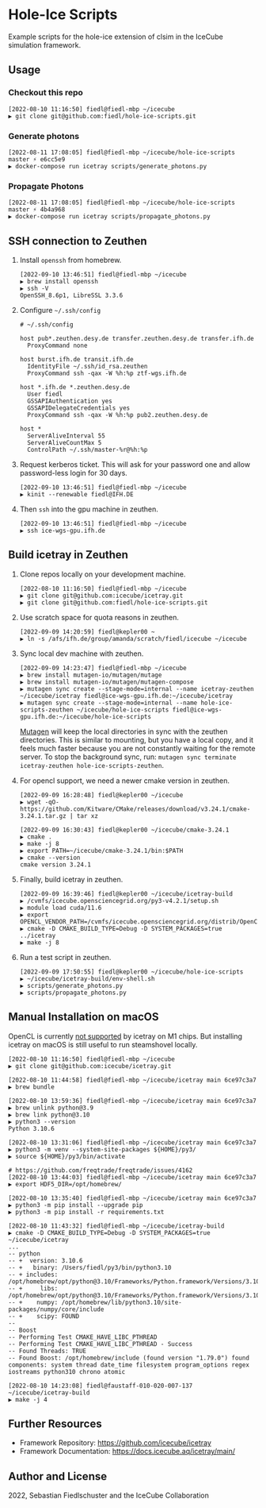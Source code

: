 # Hole-Ice Scripts

Example scripts for the hole-ice extension of clsim in the IceCube simulation framework.

## Usage

### Checkout this repo

```
[2022-08-10 11:16:50] fiedl@fiedl-mbp ~/icecube
▶ git clone git@github.com:fiedl/hole-ice-scripts.git
```

### Generate photons

```
[2022-08-11 17:08:05] fiedl@fiedl-mbp ~/icecube/hole-ice-scripts master ⚡ e6cc5e9
▶ docker-compose run icetray scripts/generate_photons.py
```

### Propagate Photons

```
[2022-08-11 17:08:05] fiedl@fiedl-mbp ~/icecube/hole-ice-scripts master ⚡ 4b4a968
▶ docker-compose run icetray scripts/propagate_photons.py
```


## SSH connection to Zeuthen

1. Install `openssh` from homebrew.

   ```shell
   [2022-09-10 13:46:51] fiedl@fiedl-mbp ~/icecube
   ▶ brew install openssh
   ▶ ssh -V
   OpenSSH_8.6p1, LibreSSL 3.3.6
   ```

2. Configure `~/.ssh/config`

   ```shell
   # ~/.ssh/config

   host pub*.zeuthen.desy.de transfer.zeuthen.desy.de transfer.ifh.de
     ProxyCommand none

   host burst.ifh.de transit.ifh.de
     IdentityFile ~/.ssh/id_rsa.zeuthen
     ProxyCommand ssh -qax -W %h:%p ztf-wgs.ifh.de

   host *.ifh.de *.zeuthen.desy.de
     User fiedl
     GSSAPIAuthentication yes
     GSSAPIDelegateCredentials yes
     ProxyCommand ssh -qax -W %h:%p pub2.zeuthen.desy.de

   host *
     ServerAliveInterval 55
     ServerAliveCountMax 5
     ControlPath ~/.ssh/master-%r@%h:%p
   ```

3. Request kerberos ticket. This will ask for your password one and allow password-less login for 30 days.

   ```shell
   [2022-09-10 13:46:51] fiedl@fiedl-mbp ~/icecube
   ▶ kinit --renewable fiedl@IFH.DE
   ```

4. Then `ssh` into the gpu machine in zeuthen.

   ```
   [2022-09-10 13:46:51] fiedl@fiedl-mbp ~/icecube
   ▶ ssh ice-wgs-gpu.ifh.de
   ```

## Build icetray in Zeuthen

1. Clone repos locally on your development machine.

   ```shell
   [2022-08-10 11:16:50] fiedl@fiedl-mbp ~/icecube
   ▶ git clone git@github.com:icecube/icetray.git
   ▶ git clone git@github.com:fiedl/hole-ice-scripts.git
   ```

2. Use scratch space for quota reasons in zeuthen.

   ```shell
   [2022-09-09 14:20:59] fiedl@kepler00 ~
   ▶ ln -s /afs/ifh.de/group/amanda/scratch/fiedl/icecube ~/icecube
   ```

3. Sync local dev machine with zeuthen.

   ```shell
   [2022-09-09 14:23:47] fiedl@fiedl-mbp ~/icecube
   ▶ brew install mutagen-io/mutagen/mutage
   ▶ brew install mutagen-io/mutagen/mutagen-compose
   ▶ mutagen sync create --stage-mode=internal --name icetray-zeuthen ~/icecube/icetray fiedl@ice-wgs-gpu.ifh.de:~/icecube/icetray
   ▶ mutagen sync create --stage-mode=internal --name hole-ice-scripts-zeuthen ~/icecube/hole-ice-scripts fiedl@ice-wgs-gpu.ifh.de:~/icecube/hole-ice-scripts
   ```

   [Mutagen](https://github.com/fiedl/hole-ice-scripts/issues/9#issuecomment-1242719364) will keep the local directories in sync with the zeuthen directories. This is similar to mounting, but you have a local copy, and it feels much faster because you are not constantly waiting for the remote server. To stop the background sync, run: `mutagen sync terminate icetray-zeuthen hole-ice-scripts-zeuthen`.

4. For opencl support, we need a newer cmake version in zeuthen.

   ```shell
   [2022-09-09 16:28:48] fiedl@kepler00 ~/icecube
   ▶ wget -qO- https://github.com/Kitware/CMake/releases/download/v3.24.1/cmake-3.24.1.tar.gz | tar xz

   [2022-09-09 16:30:43] fiedl@kepler00 ~/icecube/cmake-3.24.1
   ▶ cmake .
   ▶ make -j 8
   ▶ export PATH=~/icecube/cmake-3.24.1/bin:$PATH
   ▶ cmake --version
   cmake version 3.24.1
   ```

5. Finally, build icetray in zeuthen.

   ```shell
   [2022-09-09 16:39:46] fiedl@kepler00 ~/icecube/icetray-build
   ▶ /cvmfs/icecube.opensciencegrid.org/py3-v4.2.1/setup.sh
   ▶ module load cuda/11.6
   ▶ export OPENCL_VENDOR_PATH=/cvmfs/icecube.opensciencegrid.org/distrib/OpenCL_RHEL_7_x86_64/etc/OpenCL/vendors
   ▶ cmake -D CMAKE_BUILD_TYPE=Debug -D SYSTEM_PACKAGES=true ../icetray
   ▶ make -j 8
   ```

6. Run a test script in zeuthen.

   ```shell
   [2022-09-09 17:50:55] fiedl@kepler00 ~/icecube/hole-ice-scripts
   ▶ ~/icecube/icetray-build/env-shell.sh
   ▶ scripts/generate_photons.py
   ▶ scripts/propagate_photons.py
   ```

## Manual Installation on macOS

OpenCL is currently [not supported](https://github.com/fiedl/hole-ice-scripts/issues/11) by icetray on M1 chips. But installing icetray on macOS is still useful to run steamshovel locally.

```
[2022-08-10 11:16:50] fiedl@fiedl-mbp ~/icecube
▶ git clone git@github.com:icecube/icetray.git

[2022-08-10 11:44:58] fiedl@fiedl-mbp ~/icecube/icetray main 6ce97c3a7
▶ brew bundle

[2022-08-10 13:59:36] fiedl@fiedl-mbp ~/icecube/icetray main 6ce97c3a7
▶ brew unlink python@3.9
▶ brew link python@3.10
▶ python3 --version
Python 3.10.6

[2022-08-10 13:31:06] fiedl@fiedl-mbp ~/icecube/icetray main 6ce97c3a7
▶ python3 -m venv --system-site-packages ${HOME}/py3/
▶ source ${HOME}/py3/bin/activate

# https://github.com/freqtrade/freqtrade/issues/4162
[2022-08-10 13:44:03] fiedl@fiedl-mbp ~/icecube/icetray main 6ce97c3a7
▶ export HDF5_DIR=/opt/homebrew/

[2022-08-10 13:35:40] fiedl@fiedl-mbp ~/icecube/icetray main 6ce97c3a7
▶ python3 -m pip install --upgrade pip
▶ python3 -m pip install -r requirements.txt

[2022-08-10 11:43:32] fiedl@fiedl-mbp ~/icecube/icetray-build
▶ cmake -D CMAKE_BUILD_TYPE=Debug -D SYSTEM_PACKAGES=true ~/icecube/icetray
...
-- python
-- +  version: 3.10.6
-- +   binary: /Users/fiedl/py3/bin/python3.10
-- + includes: /opt/homebrew/opt/python@3.10/Frameworks/Python.framework/Versions/3.10/include/python3.10
-- +     libs: /opt/homebrew/opt/python@3.10/Frameworks/Python.framework/Versions/3.10/lib/libpython3.10.dylib
-- +    numpy: /opt/homebrew/lib/python3.10/site-packages/numpy/core/include
-- +    scipy: FOUND
--
-- Boost
-- Performing Test CMAKE_HAVE_LIBC_PTHREAD
-- Performing Test CMAKE_HAVE_LIBC_PTHREAD - Success
-- Found Threads: TRUE
-- Found Boost: /opt/homebrew/include (found version "1.79.0") found components: system thread date_time filesystem program_options regex iostreams python310 chrono atomic

[2022-08-10 14:23:08] fiedl@faustaff-010-020-007-137 ~/icecube/icetray-build
▶ make -j 4
```

## Further Resources

- Framework Repository: https://github.com/icecube/icetray
- Framework Documentation: https://docs.icecube.aq/icetray/main/

## Author and License

2022, Sebastian Fiedlschuster and the IceCube Collaboration